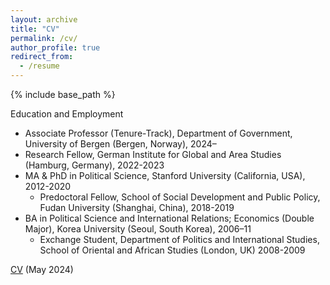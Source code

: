 ```yaml
---
layout: archive
title: "CV"
permalink: /cv/
author_profile: true
redirect_from:
  - /resume
---
```

{% include base_path %}  

Education and Employment

- Associate Professor (Tenure-Track), Department of Government, University of Bergen (Bergen, Norway), 2024–
- Research Fellow, German Institute for Global and Area Studies (Hamburg, Germany), 2022-2023
- MA & PhD in Political Science, Stanford University (California, USA), 2012-2020
   - Predoctoral Fellow, School of Social Development and Public Policy, Fudan University (Shanghai, China), 2018-2019
- BA in Political Science and International Relations; Economics (Double Major), Korea University (Seoul, South Korea), 2006–11
   - Exchange Student, Department of Politics and International Studies, School of Oriental and African Studies (London, UK) 2008-2009

[CV](https://drive.google.com/file/d/1dfyo3i-JFInbHklYnnsx27eP9VxValfP/view?usp=drive_link)
(May 2024)
